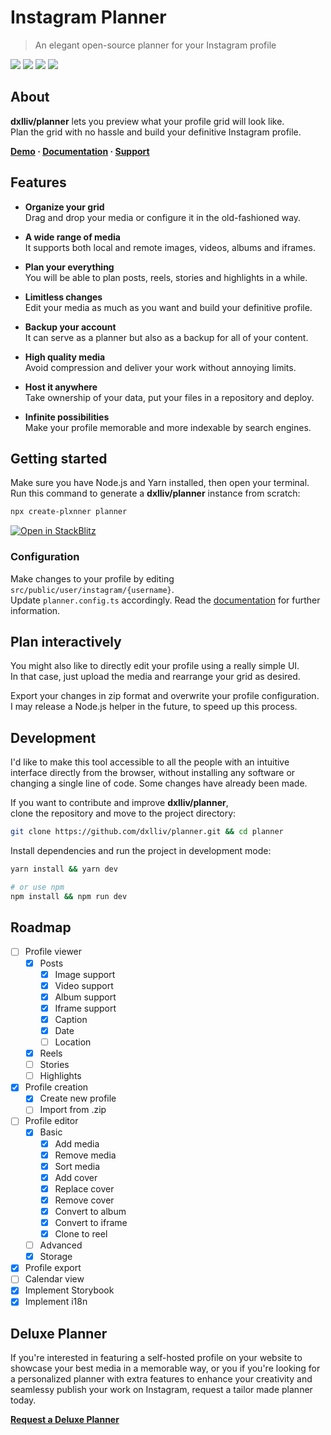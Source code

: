 # Instagram Planner

> An elegant open-source planner for your Instagram profile

<a href="https://npmjs.com/package/plxnner"><img src="https://img.shields.io/npm/v/plxnner.svg?color=333333" /></a>
<a href="https://npmjs.com/package/plxnner"><img src="https://img.shields.io/npm/dm/plxnner.svg?color=333333" /></a>
<a href="https://dxlliv.github.io/planner"><img src="https://img.shields.io/badge/planner-demo-blue" /></a>
<a href="https://github.com/dxlliv/planner"><img src="https://img.shields.io/github/stars/dxlliv/planner?style=social" /></a>

## About

**dxlliv/planner** lets you preview what your profile grid will look like.  
Plan the grid with no hassle and build your definitive Instagram profile.

**[Demo](https://dxlliv.github.io/planner/) · [Documentation](https://dxlliv.github.io/planner/docs/) · [Support](https://patreon.com/dxlliv)**

## Features
- **Organize your grid**  
  Drag and drop your media or configure it in the old-fashioned way.


- **A wide range of media**  
  It supports both local and remote images, videos, albums and iframes.


- **Plan your everything**  
  You will be able to plan posts, reels, stories and highlights in a while.


- **Limitless changes**  
  Edit your media as much as you want and build your definitive profile.


- **Backup your account**  
  It can serve as a planner but also as a backup for all of your content.


- **High quality media**  
  Avoid compression and deliver your work without annoying limits.


- **Host it anywhere**  
  Take ownership of your data, put your files in a repository and deploy.


- **Infinite possibilities**  
  Make your profile memorable and more indexable by search engines.


## Getting started

Make sure you have Node.js and Yarn installed, then open your terminal.  
Run this command to generate a **dxlliv/planner** instance from scratch:

```bash
npx create-plxnner planner
```
[![Open in StackBlitz](https://developer.stackblitz.com/img/open_in_stackblitz.svg)](https://stackblitz.com/github/dxlliv/planner?file=src%2Fpublic%2Fuser%2Finstagram%2Fdxlliv%2Fconfig.json)

### Configuration

Make changes to your profile by editing `src/public/user/instagram/{username}`.  
Update `planner.config.ts` accordingly. Read the [documentation](https://dxlliv.github.io/planner/docs/) for further information.

## Plan interactively

You might also like to directly edit your profile using a really simple UI.  
In that case, just upload the media and rearrange your grid as desired.

Export your changes in zip format and overwrite your profile configuration.  
I may release a Node.js helper in the future, to speed up this process.

## Development

I'd like to make this tool accessible to all the people with an intuitive interface directly from the browser, without installing any software or changing a single line of code. Some changes have already been made.

If you want to contribute and improve **dxlliv/planner**,  
clone the repository and move to the project directory:

```bash
git clone https://github.com/dxlliv/planner.git && cd planner
```

Install dependencies and run the project in development mode:

```bash
yarn install && yarn dev

# or use npm
npm install && npm run dev
```

## Roadmap

- [ ] Profile viewer
  - [x] Posts
    - [x] Image support
    - [x] Video support
    - [x] Album support
    - [x] Iframe support
    - [x] Caption
    - [x] Date
    - [ ] Location
  - [x] Reels
  - [ ] Stories
  - [ ] Highlights
- [x] Profile creation
  - [x] Create new profile
  - [ ] Import from .zip
- [ ] Profile editor
  - [x] Basic
    - [x] Add media
    - [x] Remove media
    - [x] Sort media
    - [x] Add cover
    - [x] Replace cover
    - [x] Remove cover
    - [x] Convert to album
    - [x] Convert to iframe
    - [x] Clone to reel
  - [ ] Advanced
  - [x] Storage
- [x] Profile export
- [ ] Calendar view
- [x] Implement Storybook
- [x] Implement i18n

## Deluxe Planner

If you're interested in featuring a self-hosted profile on your website to showcase your best media in a memorable way, or you if you're looking for a personalized planner with extra features to enhance your creativity and seamlessy publish your work on Instagram, request a tailor made planner today.

**[Request a Deluxe Planner](https://dxlliv.dev)**